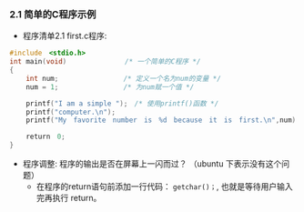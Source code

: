 ### 2.1 简单的C程序示例
* 程序清单2.1 first.c程序:
```c
#include　<stdio.h>
int main(void)　　　　　　　　 /* 一个简单的C程序 */
{
    int num;　　　　　　　　　 /* 定义一个名为num的变量 */
    num = 1;　　　　　　　　　 /* 为num赋一个值 */

    printf("I am a simple ");　/* 使用printf()函数 */
    printf("computer.\n");
    printf("My　favorite　number　is　%d　because　it　is　first.\n",num);

    return　0;
}
```

* 程序调整: 程序的输出是否在屏幕上一闪而过？ （ubuntu 下表示没有这个问题）
    * 在程序的return语句前添加一行代码： `getchar()；`, 也就是等待用户输入完再执行 return。
